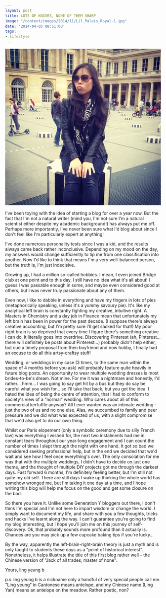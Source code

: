```yaml
---
layout: post
title: LOTS OF KNIVES, NONE OF THEM SHARP
image: "/content/images/2014/11/Lil_Palais_Royal-1.jpg"
date: '2014-04-05 08:51:00'
tags:
- lifestyle
---
```


![Intro photo](/content/images/2014/Apr/Lil_Palais_Royal-1.jpg)

I've been toying with the idea of starting a blog for over a year now. But the fact that I'm not a natural writer (mind you, I'm not sure I'm a natural scientist either despite my academic background!) has always put me off. Perhaps more importantly, I've never been sure what I'd blog about since I don't feel like I'm particularly expert at anything!

I've done numerous personality tests since I was a kid, and the results always came back rather inconclusive. Depending on my mood on the day, my answers would change sufficiently to tip me from one classification into another. Now I'd like to think that means I'm a very well-balanced person, but the truth is, I'm just indecisive. 

Growing up, I had a million so-called hobbies. I mean, I even joined Bridge club at one point and to this day, I still have no idea what it's all about! I guess I was passable enough in some, and maybe even considered good at others, but I was never truly passionate about any of them. 

Even now, I like to dabble in everything and have my fingers in lots of pies (metaphorically speaking, unless it's a yummy savoury pie). It's like my analytical left brain is constantly fighting my creative, intuitive right. A Masters in Chemistry and a day job in Finance mean that unfortunately my left brain has been in power for the past decade. (I suppose there's always creative accounting, but I'm pretty sure I'll get sacked for that!) My poor right brain is so deprived that every time I figure there's something creative I can do, it literally goes into overdrive. Discovering Pinterest (ah, Pinterest… there will definitely be posts about Pinterest…) probably didn't help either, but cue a timely proposal from then boyfriend and now hubby, I finally had an excuse to do all this artsy-craftsy stuff!

Wedding, or weddings in my case (3 times, to the same man within the space of 4 months before you ask) will probably feature quite heavily in future blog posts. An opportunity to wear multiple wedding dresses is most brides-to-be's dream. Not mine. For me it was a nightmare and honestly, I'd rather… hmm… I was going to say get hit by a bus but they do say be careful what you wish for… so I'll take that back, but you get the idea. I hated the idea of being the centre of attention, that I had to conform to society's view of a "normal" wedding. Who cares about all of this commercial kerfuffle anyway? All I ever wanted was an intimate wedding – just the two of us and no one else. Alas, we succumbed to family and peer pressure and we did what was expected of us, with a slight compromise that we'd also get to do our own thing.

Whilst our Paris elopement (only a symbolic ceremony due to silly French law) was everything I wished for, the next two instalments had me in constant tears throughout our year-long engagement and I can count the number of times I slept through the night with one hand. It got so bad we considered seeking professional help, but in the end we decided that we'd wait and see how I feel once everything's over. The only consolation for me was that with the multiple weddings, I didn't have to decide on just one theme, and the thought of multiple DIY projects got me through the darkest days. Fast forward 6 months, I'm definitely feeling better, but I'm still not quite my old self. There are still days I wake up thinking the whole world has somehow wronged me, but I'm taking it one day at a time, and I hope writing this blog will help me focus on the good and get some closure on the bad.

So there you have it. Unlike some Generation Y bloggers out there, I don't think I'm special and I'm not here to impart wisdom or change the world. I simply want to document my life, and share with you a few thoughts, tricks and hacks I've learnt along the way. I can't guarantee you're going to find my blog interesting, but I hope you'll join me on this journey of self-discovery. Ok, that probably sounds more profound than it actually is. Chances are you may pick up a few cupcake baking tips if you're lucky…

By the way, apparently the left-brain-right-brain theory is just a myth and is only taught to students these days as a "point of historical interest". Nonetheless, it helps illustrate the title of this first blog rather well – the Chinese version of "Jack of all trades, master of none".

Yours,
ling yeung b

p.s ling yeung b is a nickname only a handful of very special people call me. "Ling yeung" in Cantonese means antelope, and my Chinese name (Ling Yan) means an antelope on the meadow. Rather poetic, non?

